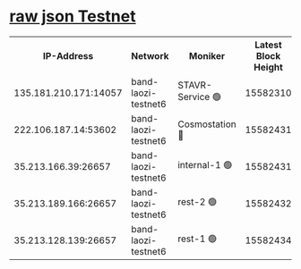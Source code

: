 
[raw json Testnet](https://rpc-check.bandt.stavr.tech/bandt/rpcbandt_result.json)
=

<table><tr><th>IP-Address</th><th>Network</th><th>Moniker</th><th>Latest Block Height</th><th>Earliest Block Height</th><th>Catching Up</th><th>Tx Index</th><th>Voting Power</th><th>Scan Time</th></tr><tr><td>135.181.210.171:14057</td><td>band-laozi-testnet6</td><td>STAVR-Service 🟢</td><td>15582310</td><td>15322501</td><td>False</td><td>on</td><td>0</td><td>2024-02-06T07:24:28.981003664UTC</td></tr><tr><td>222.106.187.14:53602</td><td>band-laozi-testnet6</td><td>Cosmostation 🔴</td><td>15582431</td><td>15423001</td><td>False</td><td>on</td><td>2203623</td><td>2024-02-06T07:24:30.419548991UTC</td></tr><tr><td>35.213.166.39:26657</td><td>band-laozi-testnet6</td><td>internal-1 🟢</td><td>15582431</td><td>15482431</td><td>False</td><td>on</td><td>0</td><td>2024-02-06T07:24:31.452736967UTC</td></tr><tr><td>35.213.189.166:26657</td><td>band-laozi-testnet6</td><td>rest-2 🟢</td><td>15582432</td><td>15482432</td><td>False</td><td>on</td><td>0</td><td>2024-02-06T07:24:32.979651592UTC</td></tr><tr><td>35.213.128.139:26657</td><td>band-laozi-testnet6</td><td>rest-1 🟢</td><td>15582434</td><td>15482434</td><td>False</td><td>on</td><td>0</td><td>2024-02-06T07:24:38.033174253UTC</td></tr></table>
